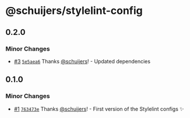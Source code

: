 # @schuijers/stylelint-config

## 0.2.0

### Minor Changes

- [#3](https://github.com/schuijers/stylelint-config/pull/3)
  [`5e5aea6`](https://github.com/schuijers/stylelint-config/commit/5e5aea6b530a10ada6ace85eb3ffe908644d282c)
  Thanks [@schuijers](https://github.com/schuijers)! - Updated dependencies

## 0.1.0

### Minor Changes

- [#1](https://github.com/schuijers/stylelint-config/pull/1)
  [`763473e`](https://github.com/schuijers/stylelint-config/commit/763473e4fc57b0335a8df4116814bf6bca558ea2)
  Thanks [@schuijers](https://github.com/schuijers)! - First version of the Stylelint configs ✨
